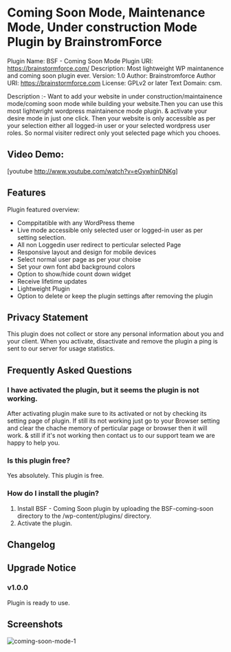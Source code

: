 # Coming Soon Mode, Maintenance Mode, Under construction Mode Plugin by BrainstromForce

Plugin Name: BSF - Coming Soon Mode
Plugin URI: https://brainstormforce.com/
Description: Most lightweight WP maintanence and coming soon plugin ever.
Version: 1.0
Author: Brainstromforce
Author URI: https://brainstormforce.com
License: GPLv2 or later
Text Domain: csm.

Description :- Want to add your website in under construction/maintainence mode/coming soon mode while building your website.Then you can use this most lightwright wordpress maintainence mode plugin. & activate your desire mode in just one click. Then your website is only accessible as per your selection either all logged-in user or your selected wordpress user roles. So normal visiter redirect only yout selected page which you chooes. 

## Video Demo:

[youtube http://www.youtube.com/watch?v=eGywhinDNKg]

## Features

Plugin featured overview:

* Comppitatible with any WordPress theme
* Live mode accessible only selected user or logged-in user as per setting selection.
* All non Loggedin user redirect to perticular selected Page
* Responsive layout and design for mobile devices
* Select normal user page as per your choise
* Set your own font abd background colors
* Option to show/hide count down widget
* Receive lifetime updates
* Lightweight Plugin
* Option to delete or keep the plugin settings after removing the plugin

## Privacy Statement

This plugin does not collect or store any personal information about you and your client. When you activate, disactivate and remove the plugin a ping is sent to our server for usage statistics.

## Frequently Asked Questions

### I have activated the plugin, but it seems the plugin is not working.

After activating plugin make sure to its activated or not by checking its setting page of plugin. If still its not working just go to your Browser setting and clear the chache memory of perticular page or browser then it will work. & still if it's not working then contact us to our support team we are happy to help you.

### Is this plugin free?

Yes absolutely. This plugin is free.

### How do I install the plugin?

1. Install BSF - Coming Soon plugin by uploading the BSF-coming-soon directory to the /wp-content/plugins/ directory.
2. Activate the plugin.

## Changelog


## Upgrade Notice

### v1.0.0
Plugin is ready to use.

## Screenshots
![coming-soon-mode-1](https://user-images.githubusercontent.com/91533131/166686832-6e5b6230-25cf-4e4a-8a0e-ec63e1175c00.png)
